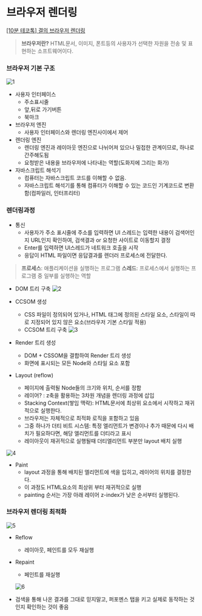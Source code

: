 # 브라우저 렌더링

[[10분 테코톡] 결의 브라우저 렌더링](https://www.youtube.com/watch?v=v8H5ujL4Tt8&t=27s)

> **브라우저란?**
HTML문서, 이미지, 폰트등의 사용자가 선택한 자원을 전송 및 표현하는 소프트웨어이다.
> 

### 브라우저 기본 구조
![1](https://user-images.githubusercontent.com/83770790/178084668-d64a3ab5-d2b8-4cd7-b18e-9867bd18800f.jpg)


- 사용자 인터페이스
    - 주소표시줄
    - 앞,뒤로 가기버튼
    - 북마크
- 브라우저 엔진
    - 사용자 인터페이스와 렌더링 엔진사이에서 제어
- 렌더링 엔진
    - 렌더링 엔진과 레이아웃 엔진으로 나뉘어져 있으나 밀접한 관계이므로, 하나로 간주해도됨
    - 요청받은 내용을 브라우저에 나타내는 역할(도화지에 그리는 화가)
- 자바스크립트 해석기
    - 컴퓨터는 자바스크립트 코드를 이해할 수 없음.
    - 자바스크립트 해석기를 통해 컴퓨터가 이해할 수 있는 코드인 기계코드로 변환함(컴파일러, 인터프리터)

### 렌더링과정

- 통신
    - 사용자가 주소 표시줄에 주소를 입력하면 UI 스레드는 입력한 내용이 검색어인지 URL인지 확인하여, 검색결과 or 요청한 사이트로 이동할지 결정
    - Enter를 입력하면 UI스레드가 네트워크 호출을 시작
    - 응답이 HTML 파일이면 응답결과를 렌더러 프로세스에 전달한다.

> **프로세스**: 애플리케이션을 실행하는 프로그램
**스레드**: 프로세스에서 실행하는 프로그램 중 일부를 실행하는 역할
> 
- DOM 트리 구축
![2](https://user-images.githubusercontent.com/83770790/178084681-41899256-ccea-4ab4-8537-35fdd59f8853.jpg)


- CCSOM 생성
    - CSS 파일이 정의되어 있거나, HTML 태그에 정의된 스타일 요소, 스타일이 따로 지정되어 있지 않은 요소(브라우저 기본 스타일 적용)
    - CCSOM 트리 구축
![3](https://user-images.githubusercontent.com/83770790/178084686-bf1b25db-e01d-45b0-8976-94f966c39acf.jpg)


- Render 트리 생성
    - DOM + CSSOM을 결합하여 Render 트리 생성
    - 화면에 표시되는 모든 Node와 스타일 요소 포함
- Layout (reflow)
    - 페이지에 출력될 Node들의 크기와 위치, 순서를 정함
    - 레이어? : z축을 활용하는 3차원 개념을 렌더링 과정에 삽입
    - Stacking Context(쌓임 맥락): HTML문서에 최상위 요소에서 시작하고 재귀적으로 실행한다.
    - 브라우저는 자체적으로 최적화 로직을 포함하고 있음
    - 그중 하나가 더티 비트 시스템: 특정 엘리먼트가 변경이나 추가 때문에 다시 배치가 필요하다면, 해당 엘리먼트를 더티라고 표시
    - 레이아웃이 재귀적으로 실행될때 더티엘리먼트 부분만 layout 배치 실행
    
![4](https://user-images.githubusercontent.com/83770790/178084687-5f48eb29-334f-4485-a648-9ead704c0e54.jpg)

    
- Paint
    - layout 과정을 통해 배치된 엘리먼트에 색을 입히고, 레이어의 위치를 결정한다.
    - 이 과정도 HTML요소의 최상위 부터 재귀적으로 실행
    - painting 순서는 가장 아래 레이어 z-index가 낮은 순서부터 실행된다.

### 브라우저 렌더링 최적화

![5](https://user-images.githubusercontent.com/83770790/178084699-ebeca900-bf51-4fc2-a465-02073e6442f3.jpg)

- Reflow
    - 레이아웃, 페인트를 모두 재실행
- Repaint
    - 페인트를 재실행
    
    ![6](https://user-images.githubusercontent.com/83770790/178084703-f4548742-efd2-4b30-83a3-63690e8a1318.jpg)

    
- 검색을 통해 나온 결과를 그대로 믿지말고, 퍼포멘스 탭을 키고 실제로 동작하는 것인지 확인하는 것이 좋음
